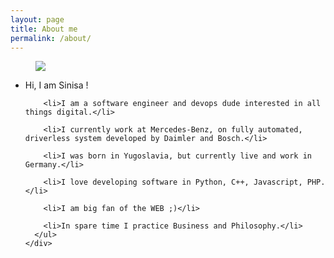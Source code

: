 ```yaml
---
layout: page
title: About me
permalink: /about/
---
```




<div class="container-fluid">

<figure class="bg-center">
<img src="{{site.baseurl}}/assets/img/royalty-free-wellcome.jpg">
</figure>

</div>

<div class="wrapper">
  <div class="row">
    <div class="col-md-12">
      <ul class="about-me-list">
        <li>Hi, I am Sinisa !</li>

        <li>I am a software engineer and devops dude interested in all things digital.</li>

        <li>I currently work at Mercedes-Benz, on fully automated, driverless system developed by Daimler and Bosch.</li>

        <li>I was born in Yugoslavia, but currently live and work in Germany.</li>

        <li>I love developing software in Python, C++, Javascript, PHP.</li>

        <li>I am big fan of the WEB ;)</li>

        <li>In spare time I practice Business and Philosophy.</li>
      </ul>
    </div>
  </div>
</div>
